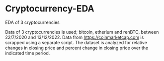 # Cryptocurrency-EDA
EDA of 3 cryptocurrencies

Data of 3 cryptocurrencies is used; bitcoin, etherium and renBTC, between 22/7/2020 and 13/12/2022. Data from https://coinmarketcap.com is scrapped using a separate script.
The dataset is analyzed for relative changes in closing price and percent change in closing price over the indicated time period.
